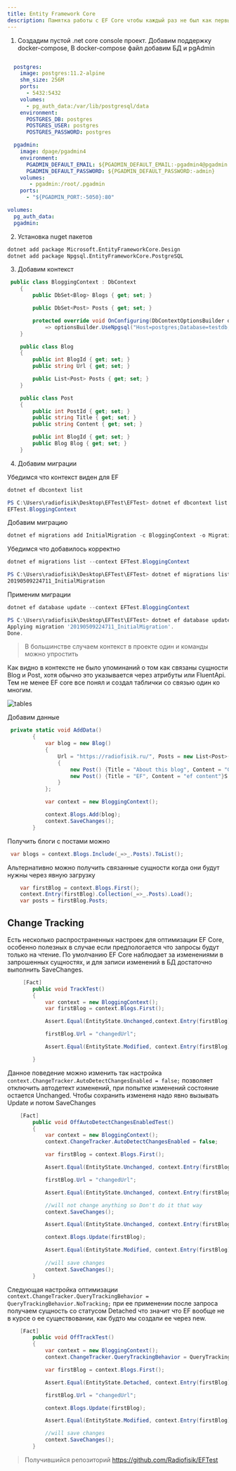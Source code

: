 ```yaml
---
title: Entity Framework Core
description: Памятка работы с EF Core чтобы каждый раз не был как первый. особенно это касается команд для работы с миграциями, которые быстро забываются потому что используются не так часто
---
```


1) Создадим пустой .net core console проект. Добавим поддержку docker-compose, В docker-compose файл добавим БД и pgAdmin

```yml

  postgres:
    image: postgres:11.2-alpine
    shm_size: 256M
    ports:
      - 5432:5432
    volumes:
      - pg_auth_data:/var/lib/postgresql/data
    environment:
      POSTGRES_DB: postgres
      POSTGRES_USER: postgres
      POSTGRES_PASSWORD: postgres

  pgadmin:
    image: dpage/pgadmin4
    environment:
      PGADMIN_DEFAULT_EMAIL: ${PGADMIN_DEFAULT_EMAIL:-pgadmin4@pgadmin.org}
      PGADMIN_DEFAULT_PASSWORD: ${PGADMIN_DEFAULT_PASSWORD:-admin}
    volumes:
       - pgadmin:/root/.pgadmin
    ports:
      - "${PGADMIN_PORT:-5050}:80"

volumes:
  pg_auth_data:
  pgadmin:
```



2) Установка nuget пакетов

```bash
dotnet add package Microsoft.EntityFrameworkCore.Design
dotnet add package Npgsql.EntityFrameworkCore.PostgreSQL
```

3) Добавим контекст

```c#
 public class BloggingContext : DbContext
    {
        public DbSet<Blog> Blogs { get; set; }

        public DbSet<Post> Posts { get; set; }

        protected override void OnConfiguring(DbContextOptionsBuilder optionsBuilder)
            => optionsBuilder.UseNpgsql("Host=postgres;Database=testdb;Username=postgres;Password=postges");
    }

    public class Blog
    {
        public int BlogId { get; set; }
        public string Url { get; set; }

        public List<Post> Posts { get; set; }
    }

    public class Post
    {
        public int PostId { get; set; }
        public string Title { get; set; }
        public string Content { get; set; }

        public int BlogId { get; set; }
        public Blog Blog { get; set; }
    }
```

4) Добавим миграции

Убедимся что контекст виден для EF

```powershell
dotnet ef dbcontext list

PS C:\Users\radiofisik\Desktop\EFTest\EFTest> dotnet ef dbcontext list
EFTest.BloggingContext
```

Добавим миграцию

```powershell
dotnet ef migrations add InitialMigration -c BloggingContext -o Migrations/
```

Убедимся что добавилось корректно

```powershell
dotnet ef migrations list --context EFTest.BloggingContext

PS C:\Users\radiofisik\Desktop\EFTest\EFTest> dotnet ef migrations list --context EFTest.BloggingContext
20190509224711_InitialMigration
```

Применим миграции

```powershell
dotnet ef database update --context EFTest.BloggingContext

PS C:\Users\radiofisik\Desktop\EFTest\EFTest> dotnet ef database update --context EFTest.BloggingContext
Applying migration '20190509224711_InitialMigration'.
Done.
```

> В большинстве случаем контекст в проекте один и команды можно упростить

Как видно в контексте не было упоминаний о том как связаны сущности Blog и Post, хотя обычно это указывается через атрибуты или FluentApi. Тем не менее EF core все понял и создал таблички со связью один ко многим.

![tables](tables.png)

Добавим данные

```c#
 private static void AddData()
        {
            var blog = new Blog()
            {
                Url = "https://radiofisik.ru/", Posts = new List<Post>()
                {
                    new Post() {Title = "About this blog", Content = "Github pages is great"},
                    new Post() {Title = "EF", Content = "ef content"}S
                }
            };

            var context = new BloggingContext();

            context.Blogs.Add(blog);
            context.SaveChanges();
        }
```

Получить блоги с постами можно

```c#
 var blogs = context.Blogs.Include(_=>_.Posts).ToList();
```

Альтернативно можно получить связанные сущности когда они будут нужны через явную загрузку

```c#
    var firstBlog = context.Blogs.First();
    context.Entry(firstBlog).Collection(_=>_.Posts).Load();
    var posts = firstBlog.Posts;
```

## Change Tracking

Есть несколько распространенных настроек для оптимизации EF Core, особенно полезных в случае если предпологается что запросы будут только на чтение. По умолчанию EF Core наблюдает за изменениями в запрошенных сущностях, и для записи изменений в БД достаточно выполнить SaveChanges.

```c#
	 [Fact]
        public void TrackTest()
        {
            var context = new BloggingContext();
            var firstBlog = context.Blogs.First();

            Assert.Equal(EntityState.Unchanged,context.Entry(firstBlog).State);

            firstBlog.Url = "changedUrl";

            Assert.Equal(EntityState.Modified, context.Entry(firstBlog).State);

        }
```



 Данное поведение можно изменить так настройка ` context.ChangeTracker.AutoDetectChangesEnabled = false;` позволяет отключить автодетект изменений, при попытке изменений состояние остается Unchanged. Чтобы сохранить измененя надо явно вызывать Update и потом SaveChanges

```c#
	[Fact]
        public void OffAutoDetectChangesEnabledTest()
        {
            var context = new BloggingContext();
            context.ChangeTracker.AutoDetectChangesEnabled = false;

            var firstBlog = context.Blogs.First();

            Assert.Equal(EntityState.Unchanged, context.Entry(firstBlog).State);

            firstBlog.Url = "changedUrl";

            Assert.Equal(EntityState.Unchanged, context.Entry(firstBlog).State);

            //will not change anything so Don't do it that way
            context.SaveChanges();

            Assert.Equal(EntityState.Unchanged, context.Entry(firstBlog).State);

            context.Blogs.Update(firstBlog);

            Assert.Equal(EntityState.Modified, context.Entry(firstBlog).State);
            
            //will save changes
            context.SaveChanges();
        }
```

Следующая настройка оптимизации   `context.ChangeTracker.QueryTrackingBehavior = QueryTrackingBehavior.NoTracking;` при ее применении после запроса получаем сущность со статусом Detached что значит что EF вообще не в курсе о ее существовании, как будто мы создали ее через new. 

```c#
	[Fact]
        public void OffTrackTest()
        {
            var context = new BloggingContext();
            context.ChangeTracker.QueryTrackingBehavior = QueryTrackingBehavior.NoTracking;

            var firstBlog = context.Blogs.First();

            Assert.Equal(EntityState.Detached, context.Entry(firstBlog).State);

            firstBlog.Url = "changedUrl";

            context.Blogs.Update(firstBlog);

            Assert.Equal(EntityState.Modified, context.Entry(firstBlog).State);

            //will save changes
            context.SaveChanges();
        }
```

> Получившийся репозиторий <https://github.com/Radiofisik/EFTest>